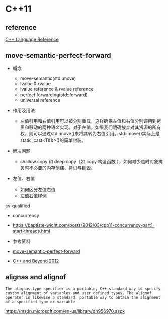 C++11
====================
reference
--------------------

[C++ Language Reference](https://msdn.microsoft.com/en-us/library/3bstk3k5.aspx)


move-semantic-perfect-forward
--------------------

+ 概念
  * move-semantic(std::move)
  * lvalue & rvalue
  * lvalue reference & rvalue reference 
  * perfect forwarding(std::forward)
  * universal reference

+ 作用及用法
  * 左值引用和右值引用可以被分别重载，这样确保左值和右值分别调用到拷贝和移动的两种语义实现。对于左值，如果我们明确放弃对其资源的所有权，则可以通过std::move()来将其转为右值引用。std::move()实际上是static_cast<T&&>()的简单封装。
  
+ 解决问题

  * shallow copy 和 deep copy（如 copy 构造函数 ），如何减少临时对象拷贝时不必要的内存创建、拷贝与销毁。
  
+ 左值、右值
  
  * 如何区分左值右值
  * 左值右值样例

cv-qualified

+ concurrency
 * https://baptiste-wicht.com/posts/2012/03/cpp11-concurrency-part1-start-threads.html


+ 参考资料

 * [move-semantic-perfect-forward](https://codinfox.github.io/dev/2014/06/03/move-semantic-perfect-forward/)

 * [C++ and Beyond 2012](https://channel9.msdn.com/Tags/cppbeyond+2012)



alignas and alignof
---------------------------
```
The alignas type specifier is a portable, C++ standard way to specify custom alignment of variables and user defined types. The alignof operator is likewise a standard, portable way to obtain the alignment of a specified type or variable.
```
https://msdn.microsoft.com/en-us/library/dn956970.aspx
